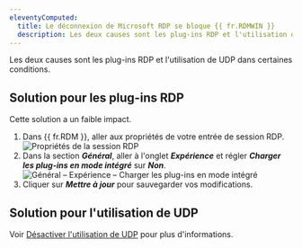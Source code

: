 ```yaml
---
eleventyComputed:
  title: Le déconnexion de Microsoft RDP se bloque {{ fr.RDMWIN }}
  description: Les deux causes sont les plug-ins RDP et l'utilisation de UDP dans certaines conditions.
---
```

Les deux causes sont les plug-ins RDP et l'utilisation de UDP dans certaines conditions.

## Solution pour les plug-ins RDP
Cette solution a un faible impact.
1. Dans {{ fr.RDM }}, aller aux propriétés de votre entrée de session RDP.
![Propriétés de la session RDP](https://cdnweb.devolutions.net/docs/RDMW2058_2024_2.png)
1. Dans la section ***Général***, aller à l'onglet ***Expérience*** et régler ***Charger les plug-ins en mode intégré*** sur ***Non***.
![Général – Expérience – Charger les plug-ins en mode intégré](https://cdnweb.devolutions.net/docs/RDMW2065_2024_2.png)
1. Cliquer sur ***Mettre à jour*** pour sauvegarder vos modifications.

## Solution pour l'utilisation de UDP
Voir [Désactiver l'utilisation de UDP](/rdm/kb/rdm-windows/troubleshooting-articles/disable-udp-usage/) pour plus d'informations.